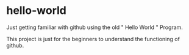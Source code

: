 # hello-world
Just getting familiar with github using the old " Hello World " Program.

This project is just for the beginners to understand the functioning of github.
